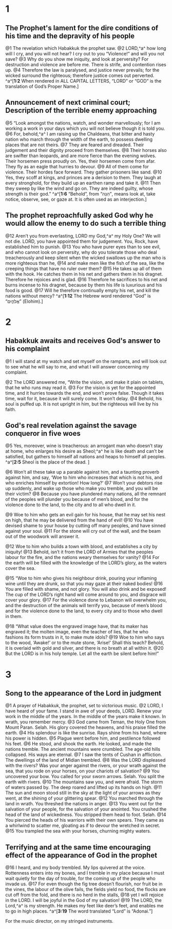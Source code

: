# 1 
## The Prophet's lament for the dire conditions of his time and the depravity of his people
@1 The revelation which Habakkuk the prophet saw. 
@2 LORD,^a^ how long will I cry, and you will not hear? I cry out to you “Violence!” and will you not save? 
@3 Why do you show me iniquity, and look at perversity? For destruction and violence are before me. There is strife, and contention rises up. 
@4 Therefore the law is paralysed, and justice never prevails; for the wicked surround the righteous; therefore justice comes out perverted. 
^a^[**1:2** When rendered in ALL CAPITAL LETTERS, “LORD” or “GOD” is the translation of God’s Proper Name.]

## Announcement of next criminal court; Description of the terrible enemy approaching

@5 “Look amongst the nations, watch, and wonder marvellously; for I am working a work in your days which you will not believe though it is told you. 
@6 For, behold,^a^ I am raising up the Chaldeans, that bitter and hasty nation who march through the width of the earth, to possess dwelling places that are not theirs. 
@7 They are feared and dreaded. Their judgement and their dignity proceed from themselves. 
@8 Their horses also are swifter than leopards, and are more fierce than the evening wolves. Their horsemen press proudly on. Yes, their horsemen come from afar. They fly as an eagle that hurries to devour. 
@9 All of them come for violence. Their hordes face forward. They gather prisoners like sand. 
@10 Yes, they scoff at kings, and princes are a derision to them. They laugh at every stronghold, for they build up an earthen ramp and take it. 
@11 Then they sweep by like the wind and go on. They are indeed guilty, whose strength is their god.” 
^a^[**1:6** “Behold”, from “הִנֵּה”, means look at, take notice, observe, see, or gaze at. It is often used as an interjection.]

## The prophet reproachfully asked God why he would allow the enemy to do such a terrible thing

@12 Aren’t you from everlasting, LORD my God,^a^ my Holy One? We will not die. LORD, you have appointed them for judgement. You, Rock, have established him to punish. 
@13 You who have purer eyes than to see evil, and who cannot look on perversity, why do you tolerate those who deal treacherously and keep silent when the wicked swallows up the man who is more righteous than he, 
@14 and make men like the fish of the sea, like the creeping things that have no ruler over them? 
@15 He takes up all of them with the hook. He catches them in his net and gathers them in his dragnet. Therefore he rejoices and is glad. 
@16 Therefore he sacrifices to his net and burns incense to his dragnet, because by them his life is luxurious and his food is good. 
@17 Will he therefore continually empty his net, and kill the nations without mercy?
^a^[**1:12** The Hebrew word rendered “God” is “אֱלֹהִ֑ים” (Elohim).] 

# 2 
## Habakkuk awaits and receives God's answer to his complaint
@1 I will stand at my watch and set myself on the ramparts, and will look out to see what he will say to me, and what I will answer concerning my complaint. 

@2 The LORD answered me, “Write the vision, and make it plain on tablets, that he who runs may read it. 
@3 For the vision is yet for the appointed time, and it hurries towards the end, and won’t prove false. Though it takes time, wait for it, because it will surely come. It won’t delay. 
@4 Behold, his soul is puffed up. It is not upright in him, but the righteous will live by his faith.

## God's real revelation against the savage conqueror in five woes
@5 Yes, moreover, wine is treacherous: an arrogant man who doesn’t stay at home, who enlarges his desire as Sheol;^a^ he is like death and can’t be satisfied, but gathers to himself all nations and heaps to himself all peoples. 
^a^[**2:5** Sheol is the place of the dead. ]

@6 Won’t all these take up a parable against him, and a taunting proverb against him, and say, ‘Woe to him who increases that which is not his, and who enriches himself by extortion! How long?’ 
@7 Won’t your debtors rise up suddenly, and wake up those who make you tremble, and you will be their victim? 
@8 Because you have plundered many nations, all the remnant of the peoples will plunder you because of men’s blood, and for the violence done to the land, to the city and to all who dwell in it. 

@9 Woe to him who gets an evil gain for his house, that he may set his nest on high, that he may be delivered from the hand of evil! 
@10 You have devised shame to your house by cutting off many peoples, and have sinned against your soul. 
@11 For the stone will cry out of the wall, and the beam out of the woodwork will answer it. 

@12 Woe to him who builds a town with blood, and establishes a city by iniquity! 
@13 Behold, isn’t it from the LORD of Armies that the peoples labour for the fire, and the nations weary themselves for vanity? 
@14 For the earth will be filled with the knowledge of the LORD’s glory, as the waters cover the sea. 

@15 “Woe to him who gives his neighbour drink, pouring your inflaming wine until they are drunk, so that you may gaze at their naked bodies! 
@16 You are filled with shame, and not glory. You will also drink and be exposed! The cup of the LORD’s right hand will come around to you, and disgrace will cover your glory. 
@17 For the violence done to Lebanon will overwhelm you, and the destruction of the animals will terrify you, because of men’s blood and for the violence done to the land, to every city and to those who dwell in them. 

@18 “What value does the engraved image have, that its maker has engraved it; the molten image, even the teacher of lies, that he who fashions its form trusts in it, to make mute idols? 
@19 Woe to him who says to the wood, ‘Awake!’ or to the mute stone, ‘Arise!’ Shall this teach? Behold, it is overlaid with gold and silver, and there is no breath at all within it. 
@20 But the LORD is in his holy temple. Let all the earth be silent before him!” 

# 3 
## Song to the appearance of the Lord in judgment
@1 A prayer of Habakkuk, the prophet, set to victorious music. 
@2 LORD, I have heard of your fame. I stand in awe of your deeds, LORD. Renew your work in the middle of the years. In the middle of the years make it known. In wrath, you remember mercy. 
@3 God came from Teman, the Holy One from Mount Paran. Selah. His glory covered the heavens, and his praise filled the earth. 
@4 His splendour is like the sunrise. Rays shine from his hand, where his power is hidden. 
@5 Plague went before him, and pestilence followed his feet. 
@6 He stood, and shook the earth. He looked, and made the nations tremble. The ancient mountains were crumbled. The age-old hills collapsed. His ways are eternal. 
@7 I saw the tents of Cushan in affliction. The dwellings of the land of Midian trembled. 
@8 Was the LORD displeased with the rivers? Was your anger against the rivers, or your wrath against the sea, that you rode on your horses, on your chariots of salvation? 
@9 You uncovered your bow. You called for your sworn arrows. Selah. You split the earth with rivers. 
@10 The mountains saw you, and were afraid. The storm of waters passed by. The deep roared and lifted up its hands on high. 
@11 The sun and moon stood still in the sky at the light of your arrows as they went, at the shining of your glittering spear. 
@12 You marched through the land in wrath. You threshed the nations in anger. 
@13 You went out for the salvation of your people, for the salvation of your anointed. You crushed the head of the land of wickedness. You stripped them head to foot. Selah. 
@14 You pierced the heads of his warriors with their own spears. They came as a whirlwind to scatter me, gloating as if to devour the wretched in secret. 
@15 You trampled the sea with your horses, churning mighty waters.

## Terrifying and at the same time encouraging effect of the appearance of God in the prophet
@16 I heard, and my body trembled. My lips quivered at the voice. Rottenness enters into my bones, and I tremble in my place because I must wait quietly for the day of trouble, for the coming up of the people who invade us. 
@17 For even though the fig tree doesn’t flourish, nor fruit be in the vines, the labour of the olive fails, the fields yield no food, the flocks are cut off from the fold, and there is no herd in the stalls, 
@18 yet I will rejoice in the LORD. I will be joyful in the God of my salvation! 
@19 The LORD, the Lord,^a^ is my strength. He makes my feet like deer’s feet, and enables me to go in high places. 
^a^[**3:19** The word translated “Lord” is “Adonai.”]

For the music director, on my stringed instruments. 